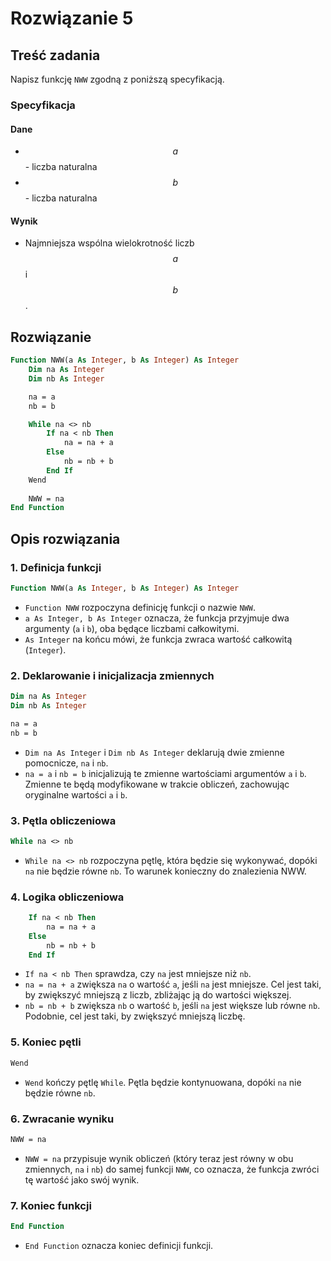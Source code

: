 # Rozwiązanie 5

## Treść zadania

Napisz funkcję `NWW` zgodną z poniższą specyfikacją.

### Specyfikacja

#### Dane

* $$a$$ - liczba naturalna
* $$b$$ - liczba naturalna

#### Wynik

* Najmniejsza wspólna wielokrotność liczb $$a$$ i $$b$$.

## Rozwiązanie

```vb
Function NWW(a As Integer, b As Integer) As Integer
    Dim na As Integer
    Dim nb As Integer

    na = a
    nb = b

    While na <> nb
        If na < nb Then
            na = na + a
        Else
            nb = nb + b
        End If
    Wend
    
    NWW = na
End Function
```

## Opis rozwiązania

### 1. Definicja funkcji

```vb
Function NWW(a As Integer, b As Integer) As Integer
```

- `Function NWW` rozpoczyna definicję funkcji o nazwie `NWW`.
- `a As Integer, b As Integer` oznacza, że funkcja przyjmuje dwa argumenty (`a` i `b`), oba będące liczbami całkowitymi.
- `As Integer` na końcu mówi, że funkcja zwraca wartość całkowitą (`Integer`).

### 2. Deklarowanie i inicjalizacja zmiennych

```vb
Dim na As Integer
Dim nb As Integer

na = a
nb = b
```

- `Dim na As Integer` i `Dim nb As Integer` deklarują dwie zmienne pomocnicze, `na` i `nb`.
- `na = a` i `nb = b` inicjalizują te zmienne wartościami argumentów `a` i `b`. Zmienne te będą modyfikowane w trakcie obliczeń, zachowując oryginalne wartości `a` i `b`.

### 3. Pętla obliczeniowa

```vb
While na <> nb
```

- `While na <> nb` rozpoczyna pętlę, która będzie się wykonywać, dopóki `na` nie będzie równe `nb`. To warunek konieczny do znalezienia NWW.

### 4. Logika obliczeniowa

```vb
    If na < nb Then
        na = na + a
    Else
        nb = nb + b
    End If
```

- `If na < nb Then` sprawdza, czy `na` jest mniejsze niż `nb`.
- `na = na + a` zwiększa `na` o wartość `a`, jeśli `na` jest mniejsze. Cel jest taki, by zwiększyć mniejszą z liczb, zbliżając ją do wartości większej.
- `nb = nb + b` zwiększa `nb` o wartość `b`, jeśli `na` jest większe lub równe `nb`. Podobnie, cel jest taki, by zwiększyć mniejszą liczbę.

### 5. Koniec pętli

```vb
Wend
```

- `Wend` kończy pętlę `While`. Pętla będzie kontynuowana, dopóki `na` nie będzie równe `nb`.

### 6. Zwracanie wyniku

```vb
NWW = na
```

- `NWW = na` przypisuje wynik obliczeń (który teraz jest równy w obu zmiennych, `na` i `nb`) do samej funkcji `NWW`, co oznacza, że funkcja zwróci tę wartość jako swój wynik.

### 7. Koniec funkcji

```vb
End Function
```

- `End Function` oznacza koniec definicji funkcji.
